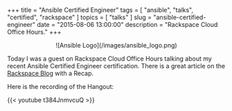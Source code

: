 +++
title = "Ansible Certified Engineer"
tags = [ "ansible", "talks", "certified", "rackspace" ]
topics = [ "talks" ]
slug = "ansible-certified-engineer"
date = "2015-08-06 13:00:00"
description = "Rackspace Cloud Office Hours."
+++

<center>![Ansible Logo](/images/ansible_logo.png)</center>

Today I was a guest on Rackspace Cloud Office Hours talking about my recent Ansible Certified Engineer certification. There is a great article on the [Rackspace Blog](http://www.rackspace.com/blog/ansible-certified-engineer-justin-phelps-video/) with a Recap.

Here is the recording of the Hangout:

{{< youtube t384JnmvcuQ >}}
